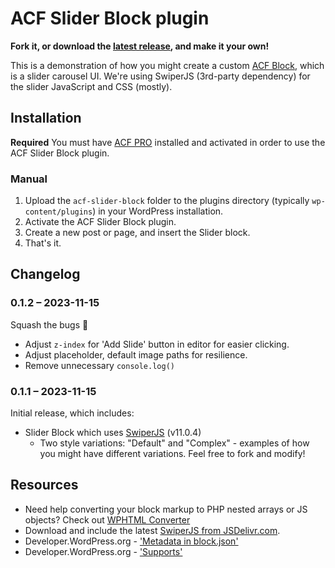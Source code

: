 # ACF Slider Block plugin

__Fork it, or download the [latest release](https://github.com/colorful-tones/acf-slider-block/releases), and make it your own!__

This is a demonstration of how you might create a custom [ACF Block](https://www.advancedcustomfields.com/resources/blocks/), which is a slider carousel UI. We're using SwiperJS (3rd-party dependency) for the slider JavaScript and CSS (mostly).

## Installation

__Required__ You must have [ACF PRO](https://https://www.advancedcustomfields.com/pro/) installed and activated in order to use the ACF Slider Block plugin.

### Manual

1. Upload the `acf-slider-block` folder to the plugins directory (typically `wp-content/plugins`) in your WordPress installation.
2. Activate the ACF Slider Block plugin.
3. Create a new post or page, and insert the Slider block.
4. That's it.

## Changelog

### 0.1.2 – 2023-11-15

Squash the bugs 🐛

- Adjust `z-index` for 'Add Slide' button in editor for easier clicking.
- Adjust placeholder, default image paths for resilience.
- Remove unnecessary `console.log()`

### 0.1.1 – 2023-11-15

Initial release, which includes:

- Slider Block which uses [SwiperJS](https://swiperjs.com/) (v11.0.4)
  - Two style variations: "Default" and "Complex" - examples of how you might have different variations. Feel free to fork and modify!

## Resources

- Need help converting your block markup to PHP nested arrays or JS objects? Check out [WPHTML Converter](https://happyprime.github.io/wphtml-converter/)
- Download and include the latest [SwiperJS from JSDelivr.com](https://www.jsdelivr.com/package/npm/swiper).
- Developer.WordPress.org - ['Metadata in block.json'](https://developer.wordpress.org/block-editor/reference-guides/block-api/block-metadata/)
- Developer.WordPress.org - ['Supports'](https://developer.wordpress.org/block-editor/reference-guides/block-api/block-supports/)
